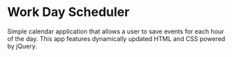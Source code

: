 # Work Day Scheduler 
Simple calendar application that allows a user to save events for each hour of the day. This app features dynamically updated HTML and CSS powered by jQuery.
